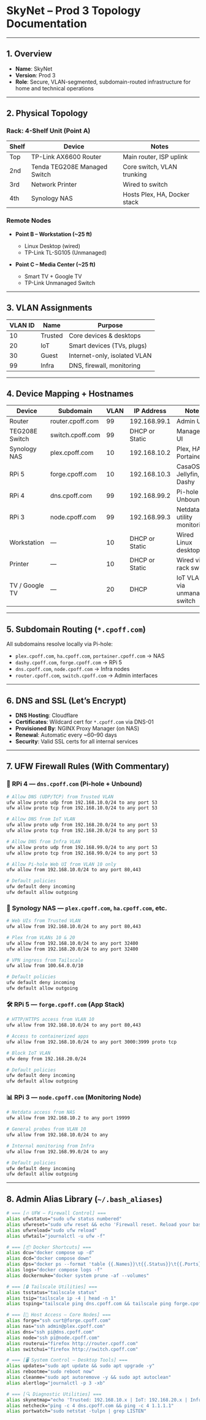 # SkyNet – Prod 3 Topology Documentation

---

## 1. Overview

- **Name**: SkyNet  
- **Version**: Prod 3  
- **Role**: Secure, VLAN-segmented, subdomain-routed infrastructure for home and technical operations

---

## 2. Physical Topology

### Rack: 4-Shelf Unit (Point A)

| Shelf | Device                       | Notes                           |
|-------|------------------------------|----------------------------------|
| Top   | TP-Link AX6600 Router        | Main router, ISP uplink         |
| 2nd   | Tenda TEG208E Managed Switch | Core switch, VLAN trunking      |
| 3rd   | Network Printer              | Wired to switch                 |
| 4th   | Synology NAS                 | Hosts Plex, HA, Docker stack    |

### Remote Nodes

- **Point B – Workstation (~25 ft)**  
  - Linux Desktop (wired)  
  - TP-Link TL-SG105 (Unmanaged)

- **Point C – Media Center (~25 ft)**  
  - Smart TV + Google TV  
  - TP-Link Unmanaged Switch

---

## 3. VLAN Assignments

| VLAN ID | Name     | Purpose                       |
|---------|----------|-------------------------------|
| 10      | Trusted  | Core devices & desktops       |
| 20      | IoT      | Smart devices (TVs, plugs)    |
| 30      | Guest    | Internet-only, isolated VLAN  |
| 99      | Infra    | DNS, firewall, monitoring     |

---

## 4. Device Mapping + Hostnames

| Device         | Subdomain           | VLAN | IP Address     | Notes                            |
|----------------|----------------------|------|----------------|----------------------------------|
| Router         | router.cpoff.com     | 99   | 192.168.99.1   | Admin UI                         |
| TEG208E Switch | switch.cpoff.com     | 99   | DHCP or Static | Managed UI                       |
| Synology NAS   | plex.cpoff.com       | 10   | 192.168.10.2   | Plex, HA, Portainer              |
| RPi 5          | forge.cpoff.com      | 10   | 192.168.10.3   | CasaOS, Jellyfin, Dashy          |
| RPi 4          | dns.cpoff.com        | 99   | 192.168.99.2   | Pi-hole + Unbound                |
| RPi 3          | node.cpoff.com       | 99   | 192.168.99.3   | Netdata, utility monitoring      |
| Workstation    | —                    | 10   | DHCP or Static | Wired Linux desktop              |
| Printer        | —                    | 10   | DHCP or Static | Wired via rack switch            |
| TV / Google TV | —                    | 20   | DHCP           | IoT VLAN via unmanaged switch    |

---

## 5. Subdomain Routing (`*.cpoff.com`)

All subdomains resolve locally via Pi-hole:

- `plex.cpoff.com`, `ha.cpoff.com`, `portainer.cpoff.com` → NAS  
- `dashy.cpoff.com`, `forge.cpoff.com` → RPi 5  
- `dns.cpoff.com`, `node.cpoff.com` → Infra nodes  
- `router.cpoff.com`, `switch.cpoff.com` → Admin interfaces  

---

## 6. DNS and SSL (Let’s Encrypt)

- **DNS Hosting**: Cloudflare  
- **Certificates**: Wildcard cert for `*.cpoff.com` via DNS-01  
- **Provisioned By**: NGINX Proxy Manager (on NAS)  
- **Renewal**: Automatic every ~60–90 days  
- **Security**: Valid SSL certs for all internal services  

---

## 7. UFW Firewall Rules (With Commentary)

### 📡 RPi 4 — `dns.cpoff.com` (Pi-hole + Unbound)

```bash
# Allow DNS (UDP/TCP) from Trusted VLAN
ufw allow proto udp from 192.168.10.0/24 to any port 53
ufw allow proto tcp from 192.168.10.0/24 to any port 53

# Allow DNS from IoT VLAN
ufw allow proto udp from 192.168.20.0/24 to any port 53
ufw allow proto tcp from 192.168.20.0/24 to any port 53

# Allow DNS from Infra VLAN
ufw allow proto udp from 192.168.99.0/24 to any port 53
ufw allow proto tcp from 192.168.99.0/24 to any port 53

# Allow Pi-hole Web UI from VLAN 10 only
ufw allow from 192.168.10.0/24 to any port 80,443

# Default policies
ufw default deny incoming
ufw default allow outgoing
```

### 🧠 Synology NAS — `plex.cpoff.com`, `ha.cpoff.com`, etc.

```bash
# Web UIs from Trusted VLAN
ufw allow from 192.168.10.0/24 to any port 80,443

# Plex from VLANs 10 & 20
ufw allow from 192.168.10.0/24 to any port 32400
ufw allow from 192.168.20.0/24 to any port 32400

# VPN ingress from Tailscale
ufw allow from 100.64.0.0/10

# Default policies
ufw default deny incoming
ufw default allow outgoing
```

### 🛠️ RPi 5 — `forge.cpoff.com` (App Stack)

```bash
# HTTP/HTTPS access from VLAN 10
ufw allow from 192.168.10.0/24 to any port 80,443

# Access to containerized apps
ufw allow from 192.168.10.0/24 to any port 3000:3999 proto tcp

# Block IoT VLAN
ufw deny from 192.168.20.0/24

# Default policies
ufw default deny incoming
ufw default allow outgoing
```

### 📊 RPi 3 — `node.cpoff.com` (Monitoring Node)

```bash
# Netdata access from NAS
ufw allow from 192.168.10.2 to any port 19999

# General probes from VLAN 10
ufw allow from 192.168.10.0/24 to any

# Internal monitoring from Infra
ufw allow from 192.168.99.0/24 to any

# Default policies
ufw default deny incoming
ufw default allow outgoing
```

---

## 8. Admin Alias Library (`~/.bash_aliases`)

```bash
# === [🔥 UFW – Firewall Control] ===
alias ufwstatus="sudo ufw status numbered"
alias ufwreset="sudo ufw reset && echo 'Firewall reset. Reload your baseline rules.'"
alias ufwreload="sudo ufw reload"
alias ufwtail="journalctl -u ufw -f"

# === [📦 Docker Shortcuts] ===
alias dcu="docker compose up -d"
alias dcd="docker compose down"
alias dps="docker ps --format 'table {{.Names}}\t{{.Status}}\t{{.Ports}}'"
alias logs="docker compose logs -f"
alias dockernuke="docker system prune -af --volumes"

# === [🔒 Tailscale Utilities] ===
alias tsstatus="tailscale status"
alias tsip="tailscale ip -4 | head -n 1"
alias tsping="tailscale ping dns.cpoff.com && tailscale ping forge.cpoff.com"

# === [🧠 Host Access – Core Nodes] ===
alias forge="ssh curt@forge.cpoff.com"
alias nas="ssh admin@plex.cpoff.com"
alias dns="ssh pi@dns.cpoff.com"
alias node="ssh pi@node.cpoff.com"
alias routerui="firefox http://router.cpoff.com"
alias switchui="firefox http://switch.cpoff.com"

# === [🖥️ System Control – Desktop Tools] ===
alias updates="sudo apt update && sudo apt upgrade -y"
alias rebootme="sudo reboot now"
alias cleanme="sudo apt autoremove -y && sudo apt autoclean"
alias alertlog="journalctl -p 3 -xb"

# === [🔍 Diagnostic Utilities] ===
alias skynetmap="echo 'Trusted: 192.168.10.x | IoT: 192.168.20.x | Infra: 192.168.99.x'"
alias netcheck="ping -c 4 dns.cpoff.com && ping -c 4 1.1.1.1"
alias portwatch="sudo netstat -tulpn | grep LISTEN"
```
